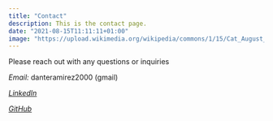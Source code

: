 ```yaml
---
title: "Contact"
description: This is the contact page.
date: "2021-08-15T11:11:11+01:00"
image: "https://upload.wikimedia.org/wikipedia/commons/1/15/Cat_August_2010-4.jpg"
---
```


Please reach out with any questions or inquiries



*Email:* danteramirez2000 (gmail)

*[LinkedIn](https://www.linkedin.com/in/danter2000/)*

*[GitHub](https://github.com/danter2000)*